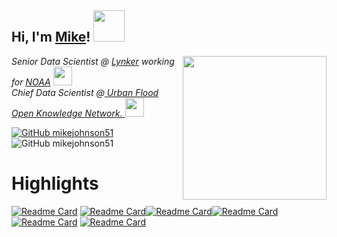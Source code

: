 
<h2> Hi, I'm <a href="http://mikejohnson51.github.io">Mike</a>! <img src="https://media.giphy.com/media/xT9IgAtlzpGaGq6W9W/giphy.gif" width="50"></h2>
<img align='right' src="https://media.giphy.com/media/WUlplcMpOCEmTGBtBW/giphy.gif" width="230">
<p><em>Senior Data Scientist @ <a href="https://lynker-intel.com">Lynker</a> working for <a href="https://water.noaa.gov">NOAA</a> <img src="https://media.giphy.com/media/KecanG5Y9XjzYXP0JL/giphy.gif" width="30"></br>Chief Data Scientist @<a href="https://youtu.be/tQLzC8a2HrU"> Urban Flood Open Knowledge Network.   </a><img src="https://github.com/UFOKN/udp/blob/master/docs/_media/ufokn.svg" width="30"> 
</em></p>

[![GitHub mikejohnson51](https://img.shields.io/github/followers/mikejohnson51?label=follow&style=social)](https://github.com/mikejohnson51) ![GitHub mikejohnson51](https://img.shields.io/github/stars/mikejohnson51?affiliations=OWNER%2CCOLLABORATOR%2CORGANIZATION_MEMBER&style=social)

# Highlights
[![Readme Card](https://github-readme-stats.vercel.app/api/pin/?username=mikejohnson51&repo=climateR&theme=highcontrast)](https://github.com/mikejohnson51/climateR)  [![Readme Card](https://github-readme-stats.vercel.app/api/pin/?username=mikejohnson51&repo=nwmTools&theme=highcontrast)](https://github.com/mikejohnson51/nwmTools)[![Readme Card](https://github-readme-stats.vercel.app/api/pin/?username=mikejohnson51&repo=opendap.catalog&theme=highcontrast)](https://github.com/mikejohnson51/opendap.catalog)[![Readme Card](https://github-readme-stats.vercel.app/api/pin/?username=mikejohnson51&repo=zonal&theme=highcontrast)](https://github.com/mikejohnson51/zonal) [![Readme Card](https://github-readme-stats.vercel.app/api/pin/?username=USGS-R&repo=nhdplusTools&theme=highcontrast)](https://github.com/USGS-R/nhdplusTools) [![Readme Card](https://github-readme-stats.vercel.app/api/pin/?username=USGS-R&repo=dataRetrieval&theme=highcontrast)](https://github.com/USGS-R/dataRetrieval)

